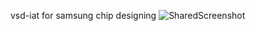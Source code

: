 vsd-iat
for samsung chip designing
![SharedScreenshot](https://github.com/user-attachments/assets/ea11d128-dd0d-4717-a833-c1f2b1dfd8e1)

